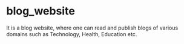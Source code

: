 # blog_website
It is a blog website, where one can read and publish blogs of various domains such as Technology, Health, Education etc.
